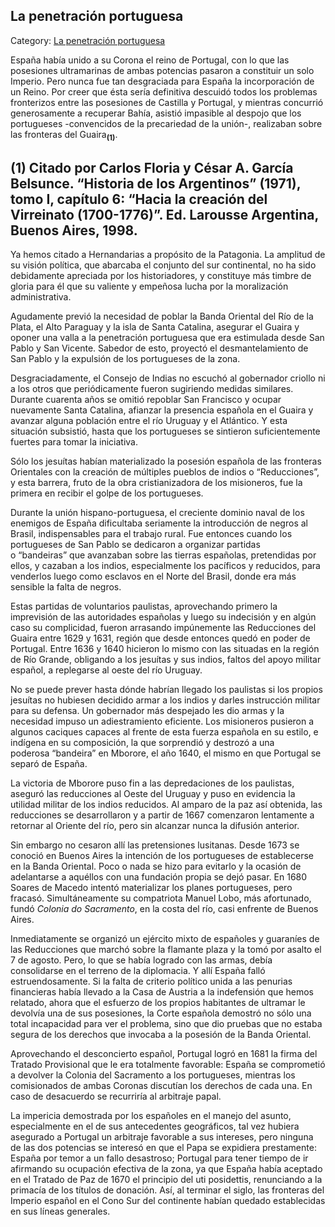 ## La penetración portuguesa

Category: [La penetración portuguesa](http://descubrircorrientes.com.ar/2012/index.php/630-historia-desde-el-origen-hasta-1814/corrientes-en-el-siglo-xvii-periodo-1600-1750/la-penetracion-portuguesa)

España había unido a su Corona el reino de Portugal, con lo que las posesiones ultramarinas de ambas potencias pasaron a constituir un solo Imperio. Pero nunca fue tan desgraciada para España la incorporación de un Reino. Por creer que ésta sería definitiva descuidó todos los problemas fronterizos entre las posesiones de Castilla y Portugal, y mientras concurrió generosamente a recuperar Bahía, asistió impasible al despojo que los portugueses -convencidos de la precariedad de la unión-, realizaban sobre las fronteras del Guaira<sub><strong>(1)</strong></sub>.

## **(1) Citado por Carlos Floria y César A. García Belsunce. “Historia de los Argentinos” (1971), tomo I, capítulo 6: “Hacia la creación del Virreinato (1700-1776)”. Ed. Larousse Argentina, Buenos Aires, 1998.**

Ya hemos citado a Hernandarias a propósito de la Patagonia. La amplitud de su visión política, que abarcaba el conjunto del sur continental, no ha sido debidamente apreciada por los historiadores, y constituye más timbre de gloria para él que su valiente y empeñosa lucha por la moralización administrativa.

Agudamente previó la necesidad de poblar la Banda Oriental del Río de la Plata, el Alto Paraguay y la isla de Santa Catalina, asegurar el Guaira y oponer una valla a la penetración portuguesa que era estimulada desde San Pablo y San Vicente. Sabedor de esto, proyectó el desmantelamiento de San Pablo y la expulsión de los portugueses de la zona.

Desgraciadamente, el Consejo de Indias no escuchó al gobernador criollo ni a los otros que periódicamente fueron sugiriendo medidas similares. Durante cuarenta años se omitió repoblar San Francisco y ocupar nuevamente Santa Catalina, afianzar la presencia española en el Guaira y avanzar alguna población entre el río Uruguay y el Atlántico. Y esta situación subsistió, hasta que los portugueses se sintieron suficientemente fuertes para tomar la iniciativa.

Sólo los jesuítas habían materializado la posesión española de las fronteras Orientales con la creación de múltiples pueblos de indios o “Reducciones”, y esta barrera, fruto de la obra cristianizadora de los misioneros, fue la primera en recibir el golpe de los portugueses.

Durante la unión hispano-portuguesa, el creciente dominio naval de los enemigos de España dificultaba seriamente la introducción de negros al Brasil, indispensables para el trabajo rural. Fue entonces cuando los portugueses de San Pablo se dedicaron a organizar partidas o “bandeiras” que avanzaban sobre las tierras españolas, pretendidas por ellos, y cazaban a los indios, especialmente los pacíficos y reducidos, para venderlos luego como esclavos en el Norte del Brasil, donde era más sensible la falta de negros.

Estas partidas de voluntarios paulistas, aprovechando primero la imprevisión de las autoridades españolas y luego su indecisión y en algún caso su complicidad, fueron arrasando impúnemente las Reducciones del Guaira entre 1629 y 1631, región que desde entonces quedó en poder de Portugal. Entre 1636 y 1640 hicieron lo mismo con las situadas en la región de Río Grande, obligando a los jesuítas y sus indios, faltos del apoyo militar español, a replegarse al oeste del río Uruguay.

No se puede prever hasta dónde habrían llegado los paulistas si los propios jesuítas no hubiesen decidido armar a los indios y darles instrucción militar para su defensa. Un gobernador más despejado les dio armas y la necesidad impuso un adiestramiento eficiente. Los misioneros pusieron a algunos caciques capaces al frente de esta fuerza española en su estilo, e indígena en su composición, la que sorprendió y destrozó a una poderosa “bandeira” en Mborore, el año 1640, el mismo en que Portugal se separó de España.

La victoria de Mborore puso fin a las depredaciones de los paulistas, aseguró las reducciones al Oeste del Uruguay y puso en evidencia la utilidad militar de los indios reducidos. Al amparo de la paz así obtenida, las reducciones se desarrollaron y a partir de 1667 comenzaron lentamente a retornar al Oriente del río, pero sin alcanzar nunca la difusión anterior.

Sin embargo no cesaron allí las pretensiones lusitanas. Desde 1673 se conoció en Buenos Aires la intención de los portugueses de establecerse en la Banda Oriental. Poco o nada se hizo para evitarlo y la ocasión de adelantarse a aquéllos con una fundación propia se dejó pasar. En 1680 Soares de Macedo intentó materializar los planes portugueses, pero fracasó. Simultáneamente su compatriota Manuel Lobo, más afortunado, fundó _Colonia do Sacramento_, en la costa del río, casi enfrente de Buenos Aires.

Inmediatamente se organizó un ejército mixto de españoles y guaraníes de las Reducciones que marchó sobre la flamante plaza y la tomó por asalto el 7 de agosto. Pero, lo que se había logrado con las armas, debía consolidarse en el terreno de la diplomacia. Y allí España falló estruendosamente. Si la falta de criterio político unida a las penurias financieras había llevado a la Casa de Austria a la indefensión que hemos relatado, ahora que el esfuerzo de los propios habitantes de ultramar le devolvía una de sus posesiones, la Corte española demostró no sólo una total incapacidad para ver el problema, sino que dio pruebas que no estaba segura de los derechos que invocaba a la posesión de la Banda Oriental.

Aprovechando el desconcierto español, Portugal logró en 1681 la firma del Tratado Provisional que le era totalmente favorable: España se comprometió a devolver la Colonia del Sacramento a los portugueses, mientras los comisionados de ambas Coronas discutían los derechos de cada una. En caso de desacuerdo se recurriría al arbitraje papal.

La impericia demostrada por los españoles en el manejo del asunto, especialmente en el de sus antecedentes geográficos, tal vez hubiera asegurado a Portugal un arbitraje favorable a sus intereses, pero ninguna de las dos potencias se interesó en que el Papa se expidiera prestamente: España por temor a un fallo desastroso; Portugal para tener tiempo de ir afirmando su ocupación efectiva de la zona, ya que España había aceptado en el Tratado de Paz de 1670 el principio del uti posidettis, renunciando a la primacía de los títulos de donación. Así, al terminar el siglo, las fronteras del Imperio español en el Cono Sur del continente habían quedado establecidas en sus líneas generales.